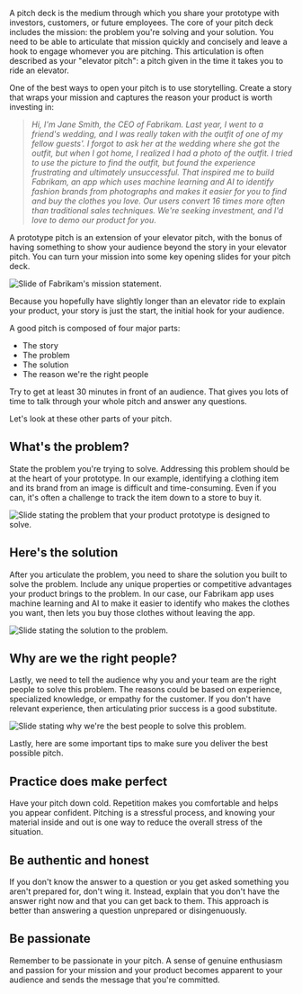 A pitch deck is the medium through which you share your prototype with investors, customers, or future employees. The core of your pitch deck includes the mission: the problem you're solving and your solution. You need to be able to articulate that mission quickly and concisely and leave a hook to engage whomever you are pitching. This articulation is often described as your "elevator pitch": a pitch given in the time it takes you to ride an elevator.

One of the best ways to open your pitch is to use storytelling. Create a story that wraps your mission and captures the reason your product is worth investing in:

> *Hi, I'm Jane Smith, the CEO of Fabrikam. Last year, I went to a friend's wedding, and I was really taken with the outfit of one of my fellow guests'. I forgot to ask her at the wedding where she got the outfit, but when I got home, I realized I had a photo of the outfit. I tried to use the picture to find the outfit, but found the experience frustrating and ultimately unsuccessful. That inspired me to build Fabrikam, an app which uses machine learning and AI to identify fashion brands from photographs and makes it easier for you to find and buy the clothes you love. Our users convert 16 times more often than traditional sales techniques. We're seeking investment, and I'd love to demo our product for you*.

A prototype pitch is an extension of your elevator pitch, with the bonus of having something to show your audience beyond the story in your elevator pitch. You can turn your mission into some key opening slides for your pitch deck.

![Slide of Fabrikam's mission statement.](../media/pitch-proto-002.png)

Because you hopefully have slightly longer than an elevator ride to explain your product, your story is just the start, the initial hook for your audience.

A good pitch is composed of four major parts:

- The story
- The problem
- The solution
- The reason we're the right people

Try to get at least 30 minutes in front of an audience. That gives you lots of time to talk through your whole pitch and answer any questions.

Let's look at these other parts of your pitch.

## What's the problem?

State the problem you're trying to solve. Addressing this problem should be at the heart of your prototype. In our example, identifying a clothing item and its brand from an image is difficult and time-consuming. Even if you can, it's often a challenge to track the item down to a store to buy it.

![Slide stating the problem that your product prototype is designed to solve.](../media/pitch-proto-003.png)

## Here's the solution

After you articulate the problem, you need to share the solution you built to solve the problem. Include any unique properties or competitive advantages your product brings to the problem. In our case, our Fabrikam app uses machine learning and AI to make it easier to identify who makes the clothes you want, then lets you buy those clothes without leaving the app.

![Slide stating the solution to the problem.](../media/pitch-proto-004.png)

## Why are we the right people?

Lastly, we need to tell the audience why you and your team are the right people to solve this problem. The reasons could be based on experience, specialized knowledge, or empathy for the customer. If you don't have relevant experience, then articulating prior success is a good substitute.

![Slide stating why we're the best people to solve this problem.](../media/pitch-proto-005.png)

Lastly, here are some important tips to make sure you deliver the best possible pitch.

## Practice does make perfect

Have your pitch down cold. Repetition makes you comfortable and helps you appear confident. Pitching is a stressful process, and knowing your material inside and out is one way to reduce the overall stress of the situation.

## Be authentic and honest

If you don't know the answer to a question or you get asked something you aren't prepared for, don't wing it. Instead, explain that you don't have the answer right now and that you can get back to them. This approach is better than answering a question unprepared or disingenuously.

## Be passionate

Remember to be passionate in your pitch. A sense of genuine enthusiasm and passion for your mission and your product becomes apparent to your audience and sends the message that you're committed.
